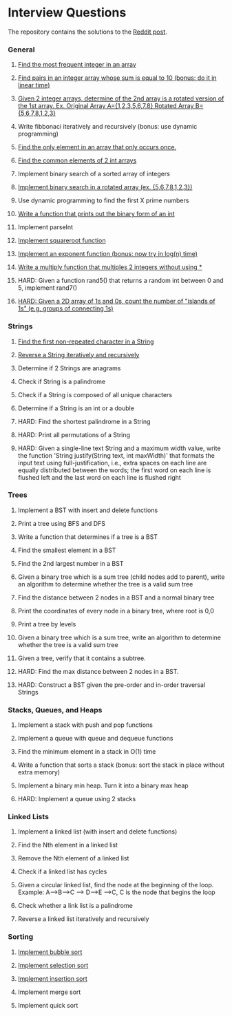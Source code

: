 # Interview Questions

The repository contains the solutions to the [Reddit post](https://www.reddit.com/r/cscareerquestions/comments/20ahfq/heres_a_pretty_big_list_of_programming_interview/).

### General

1. [Find the most frequent integer in an array](General/most_frequent_number.py)

2. [Find pairs in an integer array whose sum is equal to 10 (bonus: do it in linear time)](General/sum_to_ten.py)

3. [Given 2 integer arrays, determine of the 2nd array is a rotated version of the 1st array. Ex. Original Array A={1,2,3,5,6,7,8} Rotated Array B={5,6,7,8,1,2,3}](General/rotated_array.py)

4. Write fibbonaci iteratively and recursively (bonus: use dynamic programming)

5. [Find the only element in an array that only occurs once.](General/only_element.py)

6. [Find the common elements of 2 int arrays](General/common_elements.py)

7. Implement binary search of a sorted array of integers

8. [Implement binary search in a rotated array (ex. {5,6,7,8,1,2,3})](General/rotated_binary_search.py)

9. Use dynamic programming to find the first X prime numbers

10. [Write a function that prints out the binary form of an int](General/parse_binary.py)

11. Implement parseInt

12. [Implement squareroot function](General/square_root.py)

13. [Implement an exponent function (bonus: now try in log(n) time)](General/exponent.py)

14. [Write a multiply function that multiples 2 integers without using * ](General/arithmetic_operations.py)

15. HARD: Given a function rand5() that returns a random int between 0 and 5, implement rand7()

16. [HARD: Given a 2D array of 1s and 0s, count the number of "islands of 1s" (e.g. groups of connecting 1s)](General/island_count.py)

### Strings

1. [Find the first non-repeated character in a String](General/first_non_repeated_char.py)

2. [Reverse a String iteratively and recursively](General/reverse_string.py)

3. Determine if 2 Strings are anagrams

4. Check if String is a palindrome

5. Check if a String is composed of all unique characters

6. Determine if a String is an int or a double

7. HARD: Find the shortest palindrome in a String

8. HARD: Print all permutations of a String

9. HARD: Given a single-line text String and a maximum width value, write the function 'String justify(String text, int maxWidth)' that formats the input text using full-justification, i.e., extra spaces on each line are equally distributed between the words; the first word on each line is flushed left and the last word on each line is flushed right

### Trees

1. Implement a BST with insert and delete functions

2. Print a tree using BFS and DFS

3. Write a function that determines if a tree is a BST

4. Find the smallest element in a BST

5. Find the 2nd largest number in a BST

6. Given a binary tree which is a sum tree (child nodes add to parent), write an algorithm to determine whether the tree is a valid sum tree

7. Find the distance between 2 nodes in a BST and a normal binary tree

8. Print the coordinates of every node in a binary tree, where root is 0,0

9. Print a tree by levels

10. Given a binary tree which is a sum tree, write an algorithm to determine whether the tree is a valid sum tree

11. Given a tree, verify that it contains a subtree.

12. HARD: Find the max distance between 2 nodes in a BST.

13. HARD: Construct a BST given the pre-order and in-order traversal Strings

### Stacks, Queues, and Heaps

1. Implement a stack with push and pop functions

2. Implement a queue with queue and dequeue functions

3. Find the minimum element in a stack in O(1) time

4. Write a function that sorts a stack (bonus: sort the stack in place without extra memory)

5. Implement a binary min heap. Turn it into a binary max heap

6. HARD: Implement a queue using 2 stacks

### Linked Lists

1. Implement a linked list (with insert and delete functions)

2. Find the Nth element in a linked list

3. Remove the Nth element of a linked list

4. Check if a linked list has cycles

5. Given a circular linked list, find the node at the beginning of the loop. Example: A-->B-->C --> D-->E -->C, C is the node that begins the loop

6. Check whether a link list is a palindrome

7. Reverse a linked list iteratively and recursively

### Sorting

1. [Implement bubble sort](Sorting/bubble_sort.py)

2. [Implement selection sort](Sorting/selection_sort.py)

3. [Implement insertion sort](Sorting/insertion_sort.py)

4. Implement merge sort

5. Implement quick sort
